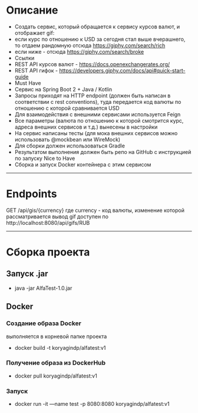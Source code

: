 # Описание
+ Создать сервис, который обращается к сервису курсов валют, и отображает gif:
+ если курс по отношению к USD за сегодня стал выше вчерашнего, то отдаем рандомную отсюда https://giphy.com/search/rich
+ если ниже - отсюда https://giphy.com/search/broke
+ Ссылки
+ REST API курсов валют - https://docs.openexchangerates.org/
+ REST API гифок - https://developers.giphy.com/docs/api#quick-start-guide
+ Must Have
+ Сервис на Spring Boot 2 + Java / Kotlin
+ Запросы приходят на HTTP endpoint (должен быть написан в соответствии с rest conventions), туда передается код валюты по отношению с которой сравнивается USD
+ Для взаимодействия с внешними сервисами используется Feign
+ Все параметры (валюта по отношению к которой смотрится курс, адреса внешних сервисов и т.д.) вынесены в настройки
+ На сервис написаны тесты (для мока внешних сервисов можно использовать @mockbean или WireMock)
+ Для сборки должен использоваться Gradle
+ Результатом выполнения должен быть репо на GitHub с инструкцией по запуску
Nice to Have
+ Сборка и запуск Docker контейнера с этим сервисом
___
# Endpoints
GET /api/gis/{currency}
где currency - код валюты, изменение которой рассматривается
вывод gif доступен по http://localhost:8080/api/gifs/RUB
___
# Сборка проекта
## Запуск .jar
+ java -jar AlfaTest-1.0.jar
## Docker
### Создание образа Docker
выполняется в корневой папке проекта
+ docker build -t koryagindp/alfatest:v1 
### Получение образа из DockerHub
+ docker pull koryagindp/alfatest:v1
### Запуск 
+ docker run -it —name test -p 8080:8080 koryagindp/alfatest:v1
